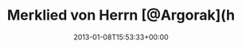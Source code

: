 ---
retweeted: false
source: <a href="http://twitter.com" rel="nofollow">Twitter Web Client</a>
entities:
  hashtags: []
  symbols: []
  user_mentions:
  - name: Florian Gilcher (@skade@hachyderm.io)
    screen_name: Argorak
    indices:
    - '19'
    - '27'
    id_str: '27227212'
    id: '27227212'
  urls: []
display_text_range:
- '0'
- '100'
favorite_count: '0'
id_str: '288674812560281601'
truncated: false
retweet_count: '0'
id: '288674812560281601'
created_at: Tue Jan 08 15:53:33 +0000 2013
favorited: false
full_text: 'Merklied von Herrn [@Argorak](https://twitter.com/Argorak) zur Software-Dokumentation:
  »Die Datei, die Datei, die hat immer Recht!«'
lang: de
tags:
- pesos:twitter
date: '2013-01-08T15:53:33+00:00'
src: https://twitter.com/bascht/status/288674812560281601
original_url: https://twitter.com/bascht/status/288674812560281601
type: twitter_tweet
text: 'Merklied von Herrn [@Argorak](https://twitter.com/Argorak) zur Software-Dokumentation:
  »Die Datei, die Datei, die hat immer Recht!«'
title: Merklied von Herrn [@Argorak](h

---